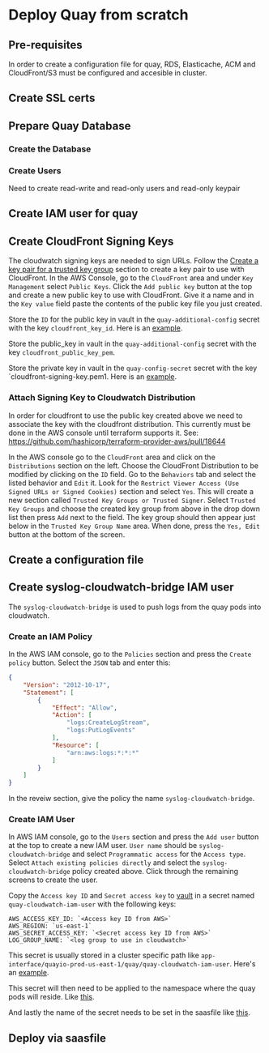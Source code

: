 # Deploy Quay from scratch

## Pre-requisites

In order to create a configuration file for quay, RDS, Elasticache, ACM and CloudFront/S3 must be configured and accesible in cluster.

## Create SSL certs

## Prepare Quay Database

### Create the Database

### Create Users

Need to create read-write and read-only users and read-only keypair

## Create IAM user for quay

## Create CloudFront Signing Keys

The cloudwatch signing keys are needed to sign URLs. Follow the [Create a key pair for a trusted key group](https://docs.aws.amazon.com/AmazonCloudFront/latest/DeveloperGuide/private-content-trusted-signers.html) section to create a key pair to use with CloudFront.  In the AWS Console, go to the `CloudFront` area and under `Key Management` select `Public Keys`.  Click the `Add public key` button at the top and create a new public key to use with CloudFront.  Give it a name and in the `Key value` field paste the contents of the public key file you just created.

Store the `ID` for the public key in vault in the `quay-additional-config` secret with the key `cloudfront_key_id`.  Here is an [example](https://vault.devshift.net/ui/vault/secrets/app-interface/show/quayio-prod-us-east-1/quay/quay-additional-config).

Store the public_key in vault in the `quay-additional-config` secret with the key `cloudfront_public_key_pem`.

Store the private key in vault in the `quay-config-secret` secret with the key `cloudfront-signing-key.pem1.  Here is an [example](https://vault.devshift.net/ui/vault/secrets/app-interface/show/quayio-prod-us-east-1/quay/quay-config-secret).

### Attach Signing Key to Cloudwatch Distribution

In order for cloudfront to use the public key created above we need to associate the key with the cloudfront distribution.  This currently must be done in the AWS console until terraform supports it.  See: https://github.com/hashicorp/terraform-provider-aws/pull/18644

In the AWS console go to the `CloudFront` area and click on the `Distributions` section on the left.  Choose the CloudFront Distribution to be modified by clicking on the `ID` field.  Go to the `Behaviors` tab and select the listed behavior and `Edit` it.  Look for the `Restrict Viewer Access (Use Signed URLs or Signed Cookies)` section and select `Yes`.  This will create a new section called `Trusted Key Groups or Trusted Signer`.  Select `Trusted Key Groups` and choose the created key group from above in the drop down list then press `Add` next to the field.  The key group should then appear just below in the `Trusted Key Group Name` area.  When done, press the `Yes, Edit` button at the bottom of the screen.

## Create a configuration file

## Create syslog-cloudwatch-bridge IAM user

The `syslog-cloudwatch-bridge` is used to push logs from the quay pods into cloudwatch.

### Create an IAM Policy

In the AWS IAM console, go to the `Policies` section and press the `Create policy` button.  Select the `JSON` tab and enter this:

```json
{
    "Version": "2012-10-17",
    "Statement": [
        {
            "Effect": "Allow",
            "Action": [
                "logs:CreateLogStream",
                "logs:PutLogEvents"
            ],
            "Resource": [
                "arn:aws:logs:*:*:*"
            ]
        }
    ]
}
```

In the reveiw section, give the policy the name `syslog-cloudwatch-bridge`.

### Create IAM User

In AWS IAM console, go to the `Users` section and press the `Add user` button at the top to create a new IAM user.  `User name` should be `syslog-cloudwatch-bridge` and select `Programmatic access` for the `Access type`.  Select `Attach existing policies directly` and select the `syslog-cloudwatch-bridge` policy created above.  Click through the remaining screens to create the user.

Copy the `Access key ID` and `Secret access key` to [vault](https://vault.devshift.net) in a secret named `quay-cloudwatch-iam-user` with the following keys:

  ```shell
  AWS_ACCESS_KEY_ID: `<Access key ID from AWS>`
  AWS_REGION: `us-east-1`
  AWS_SECRET_ACCESS_KEY: `<Secret access key ID from AWS>` 
  LOG_GROUP_NAME: `<log group to use in cloudwatch>`
  ```

This secret is usually stored in a cluster specific path like `app-interface/quayio-prod-us-east-1/quay/quay-cloudwatch-iam-user`.  Here's an [example](https://vault.devshift.net/ui/vault/secrets/app-interface/show/quayio-prod-us-east-1/quay/quay-cloudwatch-iam-user).

This secret will then need to be applied to the namespace where the quay pods will reside.  Like [this](https://gitlab.cee.redhat.com/service/app-interface/-/blob/master/data/services/quayio/namespaces/quayp05ue1.yml#L63).

And lastly the name of the secret needs to be set in the saasfile like [this](https://gitlab.cee.redhat.com/service/app-interface/-/blob/master/data/services/quayio/saas/quayio.yaml#L64).

## Deploy via saasfile
